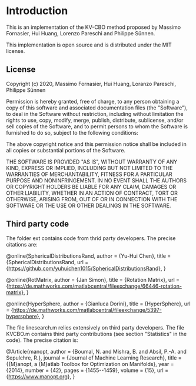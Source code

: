 # Introduction

This is an implementation of the KV-CBO method proposed by Massimo Fornasier, Hui Huang, Lorenzo Pareschi and Philippe Sünnen.

This implementation is open source and is distributed under the MIT license.

## License

Copyright (c) 2020, Massimo Fornasier, Hui Huang, Loranzo Pareschi, Philippe Sünnen

Permission is hereby granted, free of charge, to any person obtaining a copy
of this software and associated documentation files (the "Software"), to deal
in the Software without restriction, including without limitation the rights
to use, copy, modify, merge, publish, distribute, sublicense, and/or sell
copies of the Software, and to permit persons to whom the Software is
furnished to do so, subject to the following conditions:

The above copyright notice and this permission notice shall be included in all
copies or substantial portions of the Software.

THE SOFTWARE IS PROVIDED "AS IS", WITHOUT WARRANTY OF ANY KIND, EXPRESS OR
IMPLIED, INCLUDING BUT NOT LIMITED TO THE WARRANTIES OF MERCHANTABILITY,
FITNESS FOR A PARTICULAR PURPOSE AND NONINFRINGEMENT. IN NO EVENT SHALL THE
AUTHORS OR COPYRIGHT HOLDERS BE LIABLE FOR ANY CLAIM, DAMAGES OR OTHER
LIABILITY, WHETHER IN AN ACTION OF CONTRACT, TORT OR OTHERWISE, ARISING FROM,
OUT OF OR IN CONNECTION WITH THE SOFTWARE OR THE USE OR OTHER DEALINGS IN THE
SOFTWARE.

## Third party code

The folder ext contains code from thrid party developers. The precise citations are:

@online{SphericalDistributionsRand,
    author = {Yu-Hui Chen},
    title = {SphericalDistributionsRand,
    url = {https://github.com/yuhuichen1015/SphericalDistributionsRand},
} 

@online{RotMatrix,
    author = {Jan Simon},
    title = {Rotation Matrix},
    url = {https://de.mathworks.com/matlabcentral/fileexchange/66446-rotation-matrix},
}

@online{HyperSphere,
    author = {Gianluca Dorini},
    title = {HyperSphere},
    url = {https://de.mathworks.com/matlabcentral/fileexchange/5397-hypersphere},
}

The file linesearch.m relies extensively on third party developers. The file KVCBO.m contains third party contributions (see section "Statistics" in the code). The precise citation is:

@Article{manopt,
    author = {Boumal, N. and Mishra, B. and Absil, P.-A. and Sepulchre, R.},
    journal = {Journal of Machine Learning Research},
    title = {{M}anopt, a {M}atlab Toolbox for Optimization on Manifolds},
    year = {2014},
    number = {42},
    pages = {1455--1459},
    volume = {15},
    url = {https://www.manopt.org},
} 

